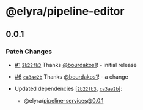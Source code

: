 # @elyra/pipeline-editor

## 0.0.1
### Patch Changes



- [#1](https://github.com/bourdakos1/changesets-demo/pull/1) [`2b22fb3`](https://github.com/bourdakos1/changesets-demo/commit/2b22fb3ee6a4056213b42f18a07952cc5992c9a0) Thanks [@bourdakos1](https://github.com/bourdakos1)! - initial release



- [#6](https://github.com/bourdakos1/changesets-demo/pull/6) [`ca3ae2b`](https://github.com/bourdakos1/changesets-demo/commit/ca3ae2b5453b3743f3a4dd0fcf124542f4d69cd1) Thanks [@bourdakos1](https://github.com/bourdakos1)! - a change

- Updated dependencies [[`2b22fb3`](https://github.com/bourdakos1/changesets-demo/commit/2b22fb3ee6a4056213b42f18a07952cc5992c9a0), [`ca3ae2b`](https://github.com/bourdakos1/changesets-demo/commit/ca3ae2b5453b3743f3a4dd0fcf124542f4d69cd1)]:
  - @elyra/pipeline-services@0.0.1
